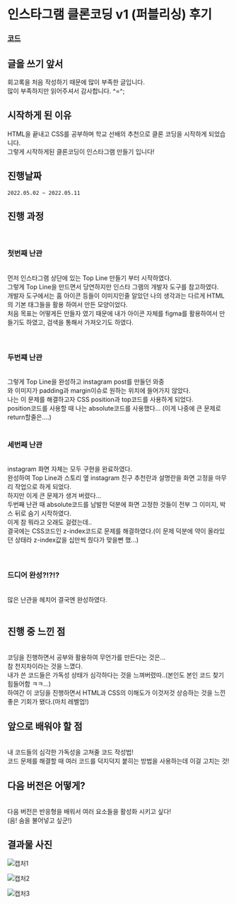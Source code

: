 # 인스타그램 클론코딩 v1 (퍼블리싱) 후기
### <a href="https://github.com/googoo81/Instagram_Clone_Coding">코드</a>
## 글을 쓰기 앞서
 회고록을 처음 작성하기 때문에 많이 부족한 글입니다. 
 <br>
 많이 부족하지만 읽어주셔서 감사합니다. ^=^;
## 시작하게 된 이유
 HTML을 끝내고 CSS를 공부하며 학교 선배의 추천으로 클론 코딩을 시작하게 되었습니다.
 <br>
 그렇게 시작하게된 클론코딩이 인스타그램 만들기 입니다!
## 진행날짜
 ``2022.05.02 ~ 2022.05.11``
## 진행 과정
<br>

### 첫번째 난관
<br>
 먼저 인스타그램 상단에 있는 Top Line 만들기 부터 시작하였다.<br>
 그렇게 Top Line을 만드면서 당연하지만 인스타 그램의 개발자 도구를 참고하였다.<br>
 개발자 도구에서는 홈 아이콘 등들이 이미지인줄 알았던 나의 생각과는 다르게 HTML의 기본 태그들을 활용 하여서 만든 모양이었다.<br>
 처음 목표는 어떻게든 만들자 였기 때문에 내가 아이콘 자체를 figma를 활용하여서 만들기도 하였고, 검색을 통해서 가져오기도 하였다.<br>
<br><br>

### 두번쨰 난관
<br>
 그렇게 Top Line을 완성하고 instagram post를 만들던 와중 <div>와 이미지가 padding과  margin이슈로 원하는 위치에 들어가지 않았다.<br>
 나는 이 문제를 해결하고자 CSS position과 top코드를 사용하게 되었다.<br>
 position코드를 사용할 때 나는 absolute코드를 사용했다... (이게 나중에 큰 문제로 return할줄은....)
<br><br>
  
### 세번째 난관
<br>
 instagram 화면 자체는 모두 구현을 완료하였다.<br>
 완성하여 Top Line과 스토리 옆 instagram 친구 추천란과 설명란을 화면 고정을 마무리 작업으로 하게 되었다.<br>
 하지만 이게 큰 문제가 생겨 버렸다...<br>
 두번째 난관 때 absolute코드를 남발한 덕분에 화면 고정한 것들이 전부 그 이미지, 박스 뒤로 숨기 시작하였다.<br>
 이게 참 뭐라고 오래도 걸렸는데..<br>
 결국에는 CSS코드인 z-index코드로 문제를 해결하였다.(이 문제 덕분에 약이 올라있던 상태라 z-index값을 십만씩 줬다가 맞을뻔 했...)<br>
<br><br>
  
### 드디어 완성?!?!?
<br>
 많은 난관을 헤치어 결국엔 완성하였다.
<br><br>

## 진행 중 느낀 점
 <br>
 코딩을 진행하면서 공부와 활용하여 무언가를 만든다는 것은...<br>
 참 천지차이라는 것을 느꼈다.<br>
 내가 쓴 코드들은 가독성 상태가 심각하다는 것을 느껴버렸따..(본인도 본인 코드 찾기 힘들어함 ㅋㅋ...)<br>
 하여간 이 코딩을 진행하면서 HTML과 CSS의 이해도가 이것저것 상승하는 것을 느낀 좋은 기회가 됐다.(마치 레벨업!)<br>
  
## 앞으로 배워야 할 점
 <br>
 내 코드들의 심각한 가독성을 고쳐줄 코드 작성법!<br>
 코드 문제를 해결할 때 여러 코드를 덕지덕지 붙히는 방법을 사용하는데 이걸 고치는 것!<br>

## 다음 버전은 어떻게?
 <br>
 다음 버전은 반응형을 배워서 여러 요소들을 활성화 시키고 싶다!<br>
 (음! 숨을 불어넣고 싶군!) <br>
  
## 결과물 사진

![캡처1](https://user-images.githubusercontent.com/101445027/167869920-732d5e12-b31c-440c-964e-b7bc696c9802.PNG)

![캡처2](https://user-images.githubusercontent.com/101445027/167869996-f77bd9ef-1cf1-45fd-98c2-db9bbfde4f06.PNG)

![캡처3](https://user-images.githubusercontent.com/101445027/167870029-85bc627f-9f44-4ca3-80e2-809f16cec8e4.PNG)
